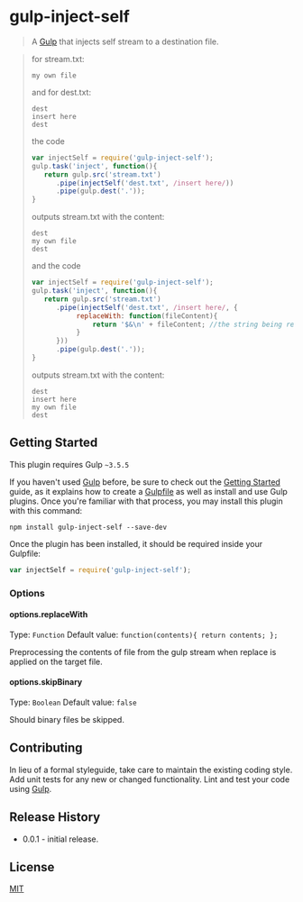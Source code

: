 # gulp-inject-self

> A [Gulp](http://gulpjs.com/) that injects self stream to a destination file.

> for stream.txt:
>```
>my own file
>```
>and for dest.txt:
>```
>dest
>insert here
>dest
>```
> the code
>```js
>var injectSelf = require('gulp-inject-self');
>gulp.task('inject', function(){
>    return gulp.src('stream.txt')
>       .pipe(injectSelf('dest.txt', /insert here/))
>       .pipe(gulp.dest('.'));
>}
>```
>outputs stream.txt with the content:
>```
>dest
>my own file
>dest
>```
> and the code
>```js
>var injectSelf = require('gulp-inject-self');
>gulp.task('inject', function(){
>    return gulp.src('stream.txt')
>       .pipe(injectSelf('dest.txt', /insert here/, {
>            replaceWith: function(fileContent){
>                return '$&\n' + fileContent; //the string being replaced, new line, file content from the stream
>            }
>       }))
>       .pipe(gulp.dest('.'));
>}
>```
>outputs stream.txt with the content:
>```
>dest
>insert here
>my own file
>dest
>```

## Getting Started
This plugin requires Gulp `~3.5.5`

If you haven't used [Gulp](http://gulpjs.com/) before, be sure to check out the [Getting Started](https://github.com/gulpjs/gulp/blob/master/docs/getting-started.md#getting-started) guide, as it explains how to create a [Gulpfile](https://github.com/gulpjs/gulp/blob/master/docs/getting-started.md#3-create-a-gulpfilejs-at-the-root-of-your-project) as well as install and use Gulp plugins. Once you're familiar with that process, you may install this plugin with this command:

```shell
npm install gulp-inject-self --save-dev
```

Once the plugin has been installed, it should be required inside your Gulpfile:

```js
var injectSelf = require('gulp-inject-self');
```

### Options

#### options.replaceWith
Type: `Function`
Default value: `function(contents){ return contents; };`

Preprocessing the contents of file from the gulp stream when replace is applied on the target file.

#### options.skipBinary
Type: `Boolean`
Default value: `false`

Should binary files be skipped.

## Contributing
In lieu of a formal styleguide, take care to maintain the existing coding style. Add unit tests for any new or changed functionality. Lint and test your code using [Gulp](http://gulpjs.com/).

## Release History
 - 0.0.1 - initial release.

## License
[MIT](https://github.com/welldone-software/gulp-inject-self/blob/master/LICENSE)

